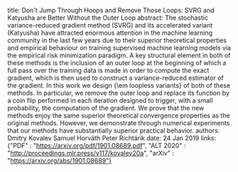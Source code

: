 title: Don't Jump Through Hoops and Remove Those Loops: SVRG and Katyusha are Better Without the Outer Loop
abstract: The stochastic variance-reduced gradient method (SVRG) and its accelerated variant (Katyusha) have attracted enormous attention in the machine learning community in the last few years due to their superior theoretical properties and empirical behaviour on training supervised machine learning models via the empirical risk minimization paradigm. A key structural element in both of these methods is the inclusion of an outer loop at the beginning of which a full pass over the training data is made in order to compute the exact gradient, which is then used to construct a variance-reduced estimator of the gradient. In this work we design {\em loopless variants} of both of these methods. In particular, we remove the outer loop and replace its function by a coin flip performed in each iteration designed to trigger, with a small probability, the computation of the gradient. We prove that the new methods enjoy the same superior theoretical convergence properties as the original methods. However, we demonstrate through numerical experiments that our methods have substantially superior practical behavior.
authors: Dmitry Kovalev
        Samuel Horváth
        Peter Richtárik
date: 24 Jan 2019
links: {"PDF" : "https://arxiv.org/pdf/1901.08689.pdf", "ALT 2020" : "http://proceedings.mlr.press/v117/kovalev20a", "arXiv" : "https://arxiv.org/abs/1901.08689"}
